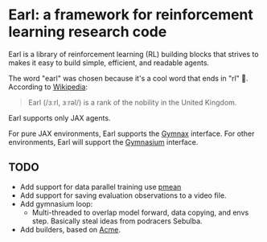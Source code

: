 # Earl: a framework for reinforcement learning research code

Earl is a library of reinforcement learning (RL) building blocks that strives to makes it easy to build simple, efficient, and readable agents.

The word "earl" was chosen because it's a cool word that ends in "rl" 🙂. According to [Wikipedia](https://en.wikipedia.org/wiki/Earl):

> Earl (/ɜːrl, ɜːrəl/) is a rank of the nobility in the United Kingdom.

Earl supports only JAX agents.

For pure JAX environments, Earl supports the [Gymnax](https://github.com/RobertTLange/gymnax/blob/main/gymnax/environments/environment.py) interface.
For other environments, Earl will support the [Gymnasium](https://gymnasium.farama.org/api/env/) interface.

## TODO

- Add support for data parallel training use [pmean](https://astralord.github.io/posts/exploring-parallel-strategies-with-jax/#data-parallelism)
- Add support for saving evaluation observations to a video file.
- Add gymnasium loop:
  - Multi-threaded to overlap model forward, data copying, and envs step. Basically steal ideas from podracers Sebulba.
- Add builders, based on [Acme](https://github.com/google-deepmind/acme/blob/master/acme/agents/jax/builders.py).
